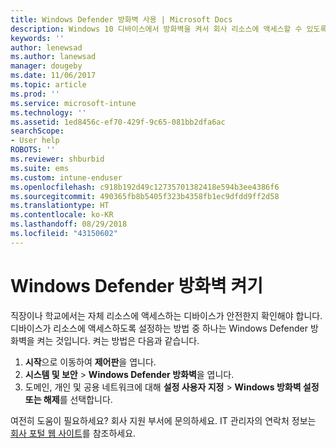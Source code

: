 ```yaml
---
title: Windows Defender 방화벽 사용 | Microsoft Docs
description: Windows 10 디바이스에서 방화벽을 켜서 회사 리소스에 액세스할 수 있도록 하는 방법을 알아봅니다.
keywords: ''
author: lenewsad
ms.author: lanewsad
manager: dougeby
ms.date: 11/06/2017
ms.topic: article
ms.prod: ''
ms.service: microsoft-intune
ms.technology: ''
ms.assetid: 1ed8456c-ef70-429f-9c65-081bb2dfa6ac
searchScope:
- User help
ROBOTS: ''
ms.reviewer: shburbid
ms.suite: ems
ms.custom: intune-enduser
ms.openlocfilehash: c918b192d49c12735701382418e594b3ee4386f6
ms.sourcegitcommit: 490365fb8b5405f323b4358fb1ec9dfdd9ff2d58
ms.translationtype: HT
ms.contentlocale: ko-KR
ms.lasthandoff: 08/29/2018
ms.locfileid: "43150602"
---
```

# <a name="turn-on-your-windows-defender-firewall"></a>Windows Defender 방화벽 켜기

직장이나 학교에서는 자체 리소스에 액세스하는 디바이스가 안전한지 확인해야 합니다. 디바이스가 리소스에 액세스하도록 설정하는 방법 중 하나는 Windows Defender 방화벽을 켜는 것입니다. 켜는 방법은 다음과 같습니다.

1. **시작**으로 이동하여 **제어판**을 엽니다.
2. **시스템 및 보안** > **Windows Defender 방화벽**을 엽니다.
3. 도메인, 개인 및 공용 네트워크에 대해 **설정 사용자 지정** > **Windows 방화벽 설정 또는 해제**를 선택합니다.

여전히 도움이 필요하세요? 회사 지원 부서에 문의하세요. IT 관리자의 연락처 정보는 [회사 포털 웹 사이트](https://go.microsoft.com/fwlink/?linkid=2010980)를 참조하세요.
